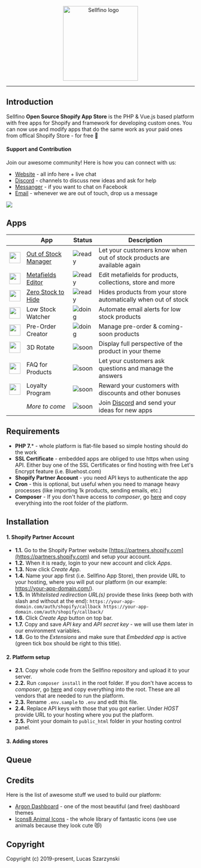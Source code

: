 <p align="center"><a href="https://www.sellfino.com" target="_blank" rel="noopener noreferrer"><img width="200" src="https://www.sellfino.com/images/logo.png" alt="Sellfino logo"></a></p>

---

## Introduction

Sellfino **Open Source Shopify App Store** is the PHP & Vue.js based platform with free apps for Shopify and framework for developing custom ones. You can now use and modify apps that do the same work as your paid ones from offical Shopify Store - for free :punch:

#### Support and Contribution

Join our awesome community! Here is how you can connect with us:
- [Website](https://www.sellfino.com) - all info here + live chat
- [Discord](https://discordapp.com/invite/wrFnzZ3) - channels to discuss new ideas and ask for help
- [Messanger](https://m.me/104484064333760) - if you want to chat on Facebook
- [Email](mailto:contact@sellfino.com) - whenever we are out of touch, drop us a message


<img src="https://www.sellfino.com/images/screen.jpg">

## Apps

| | App | Status | Description |
|---------|---------|--------|-------------|
| <img width="30" src="https://www.sellfino.com/images/out-of-stock-icon.png"> | [Out of Stock Manager] | ![ready] | Let your customers know when out of stock products are available again
| <img width="30" src="https://www.sellfino.com/images/metafields.png"> | [Metafields Editor] | ![ready] | Edit metafields for products, collections, store and more
| <img width="30" src="https://www.sellfino.com/images/zero-stock-icon.png"> | [Zero Stock to Hide] | ![ready] | Hides products from your store automatically when out of stock
| <img width="30" src="https://www.sellfino.com/images/low-stock-icon.png"> | Low Stock Watcher | ![doing] | Automate email alerts for low stock products
| <img width="30" src="https://www.sellfino.com/images/preorder-icon.png"> | Pre-Order Creator | ![doing] | Manage pre-order & coming-soon products
| <img width="30" src="https://www.sellfino.com/images/3d-icon.png"> | 3D Rotate | ![soon] | Display full perspective of the product in your theme
| <img width="30" src="https://www.sellfino.com/images/faq-icon.png"> | FAQ for Products | ![soon] | Let your customers ask questions and manage the answers
| <img width="30" src="https://www.sellfino.com/images/loyalty-icon.png"> | Loyalty Program | ![soon] | Reward your customers with discounts and other bonuses
| | *More to come* | ![soon] | Join [Discord](https://discordapp.com/invite/wrFnzZ3) and send your ideas for new apps

[Out of Stock Manager]: https://github.com/sellfino/app-out-of-stock-manager
[Metafields Editor]: https://github.com/sellfino/app-metafields-editor
[Zero Stock to Hide]: https://github.com/sellfino/app-zero-stock-to-hide

[ready]: https://img.shields.io/badge/ready-success.svg
[doing]: https://img.shields.io/badge/in%20progress-yellow.svg
[soon]: https://img.shields.io/badge/soon-4655FD.svg

## Requirements
- **PHP 7.*** - whole platform is flat-file based so simple hosting should do the work
- **SSL Certificate** - embedded apps are obliged to use https when using API. Either buy one of the SSL Certificates or find hosting with free Let's Encrypt feature (i.e. Bluehost.com)
- **Shopify Partner Account** - you need API keys to authenticate the app
- **Cron** - this is optional, but useful when you need to manage heavy processes (like importing 1k products, sending emails, etc.)
- **Composer** - If you don't have access to *composer*, go [here](https://github.com/sellfino/vendors) and copy everything into the root folder of the platform.

## Installation
#### 1. Shopify Partner Account
- **1.1.** Go to the Shopify Partner website [https://partners.shopify.com](https://partners.shopify.com) and setup your account.
- **1.2.** When it is ready, login to your new account and click *Apps*.
- **1.3.** Now click *Create App*.
- **1.4.** Name your app first (i.e. Sellfino App Store), then provide URL to your hosting, where you will put our platform (in our example: https://your-app-domain.com/).
- **1.5.** In *Whitelisted redirection URL(s)* provide these links (keep both with slash and without at the end):
`
https://your-app-domain.com/auth/shopify/callback
https://your-app-domain.com/auth/shopify/callback/
`
- **1.6.** Click *Create App* button on top bar.
- **1.7.** Copy and save *API key* and *API secret key* - we will use them later in our environment variables.
- **1.8.** Go to the *Extensions* and make sure that *Embedded app* is active (green tick box should be right to this title).

#### 2. Platform setup
- **2.1.** Copy whole code from the Sellfino repository and upload it to your server.
- **2.2.** Run `composer install` in the root folder. If you don't have access to *composer*, go [here](https://github.com/sellfino/vendors) and copy everything into the root. These are all vendors that are needed to run the platform.
- **2.3.** Rename `.env.sample` to `.env` and edit this file.
- **2.4.** Replace API keys with those that you got earlier. Under *HOST* provide URL to your hosting where you put the platform.
- **2.5.** Point your domain to `public_html` folder in your hosting control panel.

#### 3. Adding stores

## Queue

## Credits
Here is the list of awesome stuff we used to build our platform:
- [Argon Dashboard](https://www.creative-tim.com/product/argon-dashboard) - one of the most beautiful (and free) dashboard themes
- [Icons8 Animal Icons](https://icons8.com/icon/pack/animals/color) - the whole library of fantastic icons (we use animals because they look cute :heart_eyes_cat:)

## Copyright
Copyright (c) 2019-present, Lucas Szarzynski
